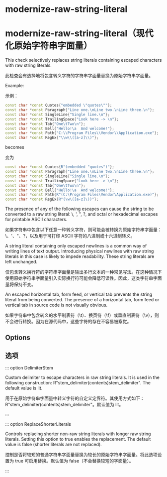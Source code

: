 # modernize-raw-string-literal

# modernize-raw-string-literal（现代化原始字符串字面量）

This check selectively replaces string literals containing escaped characters with raw string literals.

此检查会有选择地将包含转义字符的字符串字面量替换为原始字符串字面量。

Example:

示例：

```c++
const char *const Quotes{"embedded \"quotes\""};
const char *const Paragraph{"Line one.\nLine two.\nLine three.\n"};
const char *const SingleLine{"Single line.\n"};
const char *const TrailingSpace{"Look here -> \n"};
const char *const Tab{"One\tTwo\n"};
const char *const Bell{"Hello!\a  And welcome!"};
const char *const Path{"C:\\Program Files\\Vendor\\Application.exe"};
const char *const RegEx{"\\w\\([a-z]\\)"};
```

becomes

变为

```c++
const char *const Quotes{R"(embedded "quotes")"};
const char *const Paragraph{"Line one.\nLine two.\nLine three.\n"};
const char *const SingleLine{"Single line.\n"};
const char *const TrailingSpace{"Look here -> \n"};
const char *const Tab{"One\tTwo\n"};
const char *const Bell{"Hello!\a  And welcome!"};
const char *const Path{R"(C:\Program Files\Vendor\Application.exe)"};
const char *const RegEx{R"(\w\([a-z]\))"};
```

The presence of any of the following escapes can cause the string to be converted to a raw string literal: \\, \', \", \?, and octal or hexadecimal escapes for printable ASCII characters.

如果字符串中包含以下任意一种转义字符，则可能会被转换为原始字符串字面量：\\、\'、\"、\?，以及用于可打印 ASCII 字符的八进制或十六进制转义。

A string literal containing only escaped newlines is a common way of writing lines of text output. Introducing physical newlines with raw string literals in this case is likely to impede readability. These string literals are left unchanged.

仅包含转义换行符的字符串字面量是输出多行文本的一种常见写法。在这种情况下使用原始字符串字面量引入实际换行符可能会降低可读性。因此，这类字符串字面量将保持不变。

An escaped horizontal tab, form feed, or vertical tab prevents the string literal from being converted. The presence of a horizontal tab, form feed or vertical tab in source code is not visually obvious.

如果字符串中包含转义的水平制表符（\t）、换页符（\f）或垂直制表符（\v），则不会进行转换。因为在源代码中，这些字符的存在不容易被察觉。

## Options

## 选项

::: option
DelimiterStem

Custom delimiter to escape characters in raw string literals. It is used in the following construction: R"stem_delimiter(contents)stem_delimiter". The default value is lit.

用于在原始字符串字面量中转义字符的自定义定界符。其使用方式如下：R"stem_delimiter(contents)stem_delimiter"。默认值为 lit。

:::

::: option
ReplaceShorterLiterals

Controls replacing shorter non-raw string literals with longer raw string literals. Setting this option to true enables the replacement. The default value is false (shorter literals are not replaced).

控制是否将较短的普通字符串字面量替换为较长的原始字符串字面量。将此选项设置为 true 可启用替换。默认值为 false（不会替换较短的字面量）。

:::
